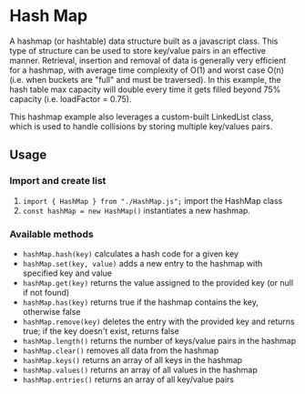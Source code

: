 # Hash Map
A hashmap (or hashtable) data structure built as a javascript class. This type of structure can be used to store key/value pairs in an effective manner. Retrieval, insertion and removal of data is generally very efficient for a hashmap, with average time complexity of O(1) and worst case O(n) (i.e. when buckets are "full" and must be traversed). In this example, the hash table max capacity will double every time it gets filled beyond 75% capacity (i.e. loadFactor = 0.75).

This hashmap example also leverages a custom-built LinkedList class, which is used to handle collisions by storing multiple key/values pairs.

## Usage

### Import and create list
1. `import { HashMap } from "./HashMap.js";` import the HashMap class
2. `const hashMap = new HashMap()` instantiates a new hashmap.

### Available methods
- `hashMap.hash(key)` calculates a hash code for a given key
- `hashMap.set(key, value)` adds a new entry to the hashmap with specified key and value
- `hashMap.get(key)` returns the value assigned to the provided key (or null if not found)
- `hashMap.has(key)` returns true if the hashmap contains the key, otherwise false
- `hashMap.remove(key)` deletes the entry with the provided key and returns true; if the key doesn't exist, returns false
- `hashMap.length()` returns the number of keys/value pairs in the hashmap
- `hashMap.clear()` removes all data from the hashmap
- `hashMap.keys()` returns an array of all keys in the hashmap
- `hashMap.values()` returns an array of all values in the hashmap
- `hashMap.entries()` returns an array of all key/value pairs

